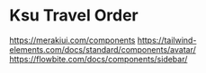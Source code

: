 # Ksu Travel Order

https://merakiui.com/components
https://tailwind-elements.com/docs/standard/components/avatar/
https://flowbite.com/docs/components/sidebar/
